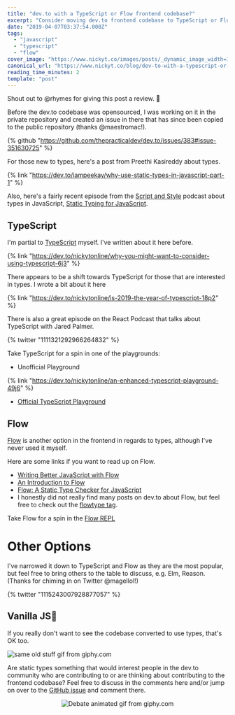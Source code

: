 ```yaml
---
title: "dev.to with a TypeScript or Flow frontend codebase?"
excerpt: "Consider moving dev.to frontend codebase to TypeScript or Flow?"
date: "2019-04-07T03:37:54.000Z"
tags:
  - "javascript"
  - "typescript"
  - "flow"
cover_image: "https://www.nickyt.co/images/posts/_dynamic_image_width=1000,height=420,fit=cover,gravity=auto,format=auto_https%3A%2F%2Fthepracticaldev.s3.amazonaws.com%2Fi%2F8d2nn4w6f0smjm9ca4yf.gif"
canonical_url: "https://www.nickyt.co/blog/dev-to-with-a-typescript-or-flow-frontend-codebase-1n33/"
reading_time_minutes: 2
template: "post"
---
```


Shout out to @rhymes for giving this post a review. 👏

Before the dev.to codebase was opensourced, I was working on it in the private repository and created an issue in there that has since been copied to the public repository (thanks @maestromac!).

{% github "https://github.com/thepracticaldev/dev.to/issues/383#issue-351630725" %}

For those new to types, here's a post from Preethi Kasireddy about types.

{% link "https://dev.to/iampeekay/why-use-static-types-in-javascript-part-1" %}

Also, here's a fairly recent episode from the [Script and Style](https://scriptandstyle.com) podcast about types in JavaScript, [Static Typing for JavaScript](https://scriptandstyle.com/4d5e9839).

## TypeScript

I'm partial to [TypeScript](https://www.typescriptlang.org) myself. I've written about it here before.

{% link "https://dev.to/nickytonline/why-you-might-want-to-consider-using-typescript-6j3" %}

There appears to be a shift towards TypeScript for those that are interested in types. I wrote a bit about it here

{% link "https://dev.to/nickytonline/is-2019-the-year-of-typescript-18p2" %}

There is also a great episode on the React Podcast that talks about TypeScript with Jared Palmer.

{% twitter "1111321292966264832" %}

Take TypeScript for a spin in one of the playgrounds:

- Unofficial Playground

{% link "https://dev.to/nickytonline/an-enhanced-typescript-playground-49j6" %}

- [Official TypeScript Playground](https://www.typescriptlang.org/play/)

## Flow

[Flow](https://flow.org/) is another option in the frontend in regards to types, although I've never used it myself.

Here are some links if you want to read up on Flow.

- [Writing Better JavaScript with Flow](https://www.sitepoint.com/writing-better-javascript-with-flow)
- [An Introduction to Flow](https://pusher.com/sessions/meetup/js-monthly-london/flow)
- [Flow: A Static Type Checker for JavaScript](https://dzone.com/articles/flow-a-static-type-checker-for-javascript)
- I honestly did not really find many posts on dev.to about Flow, but feel free to check out the [flowtype tag](https://dev.to/t/flowtype).

Take Flow for a spin in the [Flow REPL](https://flow.org/try/)

# Other Options

I've narrowed it down to TypeScript and Flow as they are the most popular, but feel free to bring others to the table to discuss, e.g. Elm, Reason. (Thanks for chiming in on Twitter @magellol!)

{% twitter "1115243007928877057" %}

## Vanilla JS🍦

If you really don't want to see the codebase converted to use types, that's OK too.

![same old stuff gif from giphy.com](https://media.giphy.com/media/xT5LMOwBto9xvEC3nO/giphy.gif)

Are static types something that would interest people in the dev.to community who are contributing to or are thinking about contributing to the frontend codebase? Feel free to discuss in the comments here and/or jump on over to the [GitHub issue](https://github.com/thepracticaldev/dev.to/issues/383) and comment there.

<center>

![Debate animated gif from giphy.com](https://media.giphy.com/media/Wv493An4dA0xi/giphy.gif)

</center>
